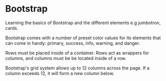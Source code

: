 # Bootstrap
Learning the basics of Bootstrap and the different elements e.g jumbotron, cards.

Bootstrap comes with a number of preset color values for its elements that can come in handy: primary, success, info, warning, and danger.

Rows must be placed inside of a container. 
Rows act as wrappers for columns, and columns must be be located inside of a row.

Bootstrap's grid system allows up to 12 columns across the page.
If a column exceeds 12, it will form a new column below.
